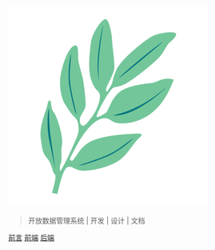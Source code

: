 ![logo](static/_image/yezi-.svg)

> 开放数据管理系统 | 开发 | 设计 | 文档


[前言](README.md)
[前端](front/readme.md)
[后端](back/readme.md)

